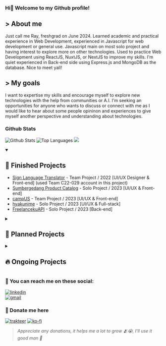 ### Hi👋 Welcome to my Github profile!
## > About me
Just call me Ray, freshgrad on June 2024. Learned academic and practical experience in Web Development, experienced in Javascript for web development or general use. Javascript main on most solo project and having interest to explore more on other technologies. Used to practice Web Development using ReactJS, NuxtJS, or NextJS to improve my skills. I'm quiet experienced in Back-end side using Express.js and MongoDB as the database. Nice to meet yall!

## > My goals
I want to expertise my skills and encourage myself to explore new technologies with the help from communities or A.I. I'm seeking an opportunities for anyone who wants to discuss or connect with me as I would like to hear about some people opininon and experiences to give myself another perspective and understanding about technologies.

### Github Stats
![Github Stats](https://github-readme-stats.vercel.app/api?username=rayzio-jax&show_icons=true&hide_border=true&count_private=true)
![Top Languages](https://github-readme-stats.vercel.app/api/top-langs/?username=rayzio-jax&show_icons=true&hide_border=true&layout=compact)
<img src="https://github-profile-trophy.vercel.app/?username=rayzio-jax">

<details open>
<summary><h2>📌 Finished Projects</h2></summary>

  * [Sign Language Translator](https://github.com/rayzio-jax/Sign-Language-Translator) - Team Project / 2022 [UI/UX Designer & Front-end] (used Team C22-029 account in this project)
  * [Sumbergedang Product Catalog](https://github.com/rayzio-jax/Sumbergedang-Product-Catalog) - Solo Project / 2023 [UI/UX & Front-end]
  * [campUS](https://github.com/YuukioFuyu/campUS) - Team Project / 2023 [UI/UX & Front-end]
  * [hyakunime](https://github.com/rayzio-jax/Hyakunime) - Solo Project / 2023 [UI/UX & Full-stack]
  * [FreelancekuAPI](https://github.com/rayzio-jax/Freelanceku-API) - Solo Project / 2023 [Back-end]
</details>

<details>
<summary><h2>📃 Planned Projects</h2></summary>
  
  * Discord Bot
  * Anonymus Chat
  * ???
</details>

<details>
<summary><h2>🔥 Ongoing Projects</h2></summary>
</details>

### 👥 You can reach me on these social:
[![linkedin](https://img.shields.io/badge/linkedin-rayputrap-333333?labelColor=blue&style=for-the-badge&logo=x&logoColor=white&link=https://www.linkedin.com/in/rayputrap)](https://www.linkedin.com/in/rayputrap) <br/>
[![gmail](https://img.shields.io/badge/rayhananthaprasetyo@gmail.com-100000?style=plastic&logo=Gmail&logoColor=FF0000&labelColor=FFFFFF&color=FFFFFF)](https://mail.google.com/mail/?view=cm&to=rayhananthaprasetyo@gmail.com)

### 🥺 Donate me here
[![trakteer](https://img.shields.io/badge/trakteer-rayziojax-333333?labelColor=eb0909&style=for-the-badge&logo=trakteer&logoColor=white&link=https://trakteer.id/rayziojax)](https://trakteer.id/rayziojax)
[![ko-fi](https://img.shields.io/badge/ko--fi-rayziojax-333333?labelColor=6800b3&style=for-the-badge&logo=ko-fi&logoColor=white&link=https://trakteer.id/rayziojax)](https://trakteer.id/rayziojax)
> _Appreciate any donations, it helps me a lot to grow 🫂😭, I'll use it good man 🫡_
